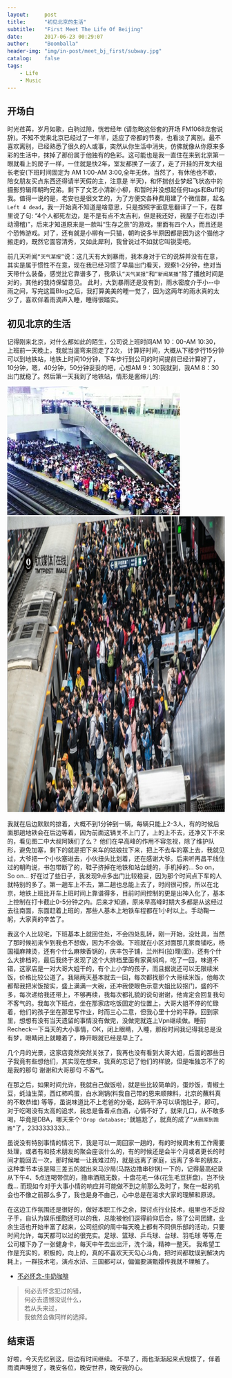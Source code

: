 ```yaml
---
layout:     post
title:      "初见北京的生活"
subtitle:   "First Meet The Life Of Beijing"
date:       2017-06-23 00:29:07
author:     "Boomballa"
header-img: "img/in-post/meet_bj_first/subway.jpg"
catalog:    false
tags:
    - Life
    - Music
---
```


## 开场白
时光荏苒，岁月如歌，白驹过隙，恍若经年 (请忽略这俗套的开场 FM1068龙套说辞)。不知不觉来北京已经过了一年半，适应了帝都的节奏，也看淡了离别。最不喜欢离别，已经熟悉了很久的人或事，突然从你生活中消失，仿佛就像从你原来多彩的生活中，抹掉了那份属于他独有的色彩。这可能也是我一直住在来到北京第一眼就看上的房子一样，一住就是快2年，室友都换了一波了，走了开挂的开发大组长老安(下班时间固定为 AM 1:00-AM 3:00,全年无休，当然了，有休他也不歇，陪女朋友买点东西还得请半天假的主，注意是 半天)，和怀揣创业梦起飞状态中的摄影剪辑师朝昀兄弟。剩下了文艺小清新小柳，和暂时并没想起任何tags和Buff的我。值得一说的是，老安也是很文艺的，为了方便交各种费用建了个微信群，起名`Left 4 dead`，我一开始真不知道是啥意思，只是按照字面意思翻译了一下，在群里说了句: “4个人都死左边，是不是有点不太吉利，但是我还好，我屋子在右边(手动滑稽)”，后来才知道原来是一款叫“生存之旅”的游戏，里面有四个人，而且还是个恐怖游戏。对了，还有就是小柳有一只猫，朝昀说多半原因都是因为这个猫他才搬走的，既然它面容清秀，又如此犀利，我曾说过不如就它叫锐雯吧。    

前几天听闻`“天气某报”`说：这几天有大到暴雨，我本身对于它的说辞并没有在意，其实是属于惯性不在意，现在我已经习惯了早晨出门看天，观察1-2分钟，绝对当天带什么装备，感觉比它靠谱多了，我承认`“天气某报”`和`“新闻某播”`除了播放时间是对的，其他的我持保留意见。 此时，大到暴雨还是没有到，雨水密度介于小--中雨之间，写完这篇Blog之后，我打算美美的睡一觉了，因为这两年的雨水真的太少了，喜欢伴着雨滴声入睡，睡得很踏实。    

## 初见北京的生活
记得刚来北京，对什么都如此的陌生，公司说上班时间AM 10：00-AM 10:30，上班前一天晚上，我就当遛弯来回走了2次， 计算好时间，大概从下楼步行15分钟可以到地铁站，地铁上时间10分钟，下车步行到公司的时间提前已经计算好了，10分钟，嗯，40分钟，50分钟妥妥的吧，心想AM 9：30我就到，我AM 8：30出门就稳了。然后第一天我到了地铁站，情形是酱婶儿的:

<img src="/img/in-post/meet_bj_first/xierqi_1.jpg" height="297" width="400">    
<img src="/img/in-post/meet_bj_first/xierqi_2.jpg" height="682" width="1024">  

我就在后边默默的排着，大概不到1分钟到一辆，每辆只能上2-3人，有的时候后面那趟地铁会在后边等着，因为前面这辆关不上门了，上的上不去，还净又下不来的，看见图二中大叔阿姨们了么？ 他们在早高峰的作用不容忽视，除了维护队形，避免加塞，剩下的就是把下来车的姑娘拉下来，把上不去车的塞上去，我就见过，大爷把一个小伙塞进去，小伙扭头比划着，还在感谢大爷。后来听再昌平线住过的朝昀说，书包带断了的，鞋子挤掉在地铁和站台缝的，手机掉的... So on，So on...   好在过了些日子，我发现9点多出门比较稳妥，因为那个时间点下车的人就特别的多了。第一趟车上不去，第二趟也总能上去了，时间很可控，所以在北京，地铁上班比开车上班时间上靠谱得多，目前时间控制的更是出神入化了，基本上控制在打卡截止0-5分钟之内。后来才知道，原来早高峰时期大多都是从这经过去往南面，东面赶着上班的，那些人基本上地铁车程都在1小时以上。手动鞠一躬，大家真的辛苦了。    

我这个人比较宅，下班基本上就回住处，不会四处乱转，刚一开始，没灶具，当然了那时候初来乍到我也不想做，因为不会做。下班就在小区对面那几家商铺吃，杨国福麻辣烫，还有个什么麻辣香锅的，庆丰包子铺，兰州料(拉)理(面)，还有个什么大排档的，最后我终于发现了这个大排档里面有家黄焖鸡，吃了一回，味道不错，这家店是一对大哥大姐干的，有个上小学的孩子，而且据说还可以无限续米饭，价格比较公道了。我隔两天基本就去一回，每次都找那个大哥续米饭，他每次都帮我把米饭按实，盛上满满一大碗，还冲我使眼色示意大姐比较抠门，盛的不多，每次递给我还带上，不够再续，我每次都礼貌的说句谢谢，他肯定会回复我句不客气的。我每次下班点，坐在那家店吃饭固定的位置上，大哥大姐不停的忙碌着，他们的孩子坐在那里写作业，时而三心二意，但我心里十分的平静。回到家里，想想有没有当天遗留的事情没有做完，没做完就连上Vpn继续做。睡前Recheck一下当天的大小事情，OK，闭上眼睛，入睡，那段时间我记得我总是没有梦，眼睛闭上就睡着了，睁开眼就已经是早上了。

几个月的光景，这家店竟然突然关张了，我再也没有看到大哥大姐，后面的那些日子我竟有些想他们，其实现在想来，我真的忘记了他们的样貌，但是唯独忘不了的是我的那句 谢谢和大哥那句 不客气。

在那之后，如果时间允许，我就自己做饭啦，就是些比较简单的，蛋炒饭，青椒土豆，蚝油生菜，西红柿鸡蛋，白水涮锅(料我自己带的恩来顺辣料，北京的蘸料真的不敢恭维) 等等，虽说味道比不上老爸的分毫，起码干净可以填饱肚子，即可。对于吃喝没有太高的追求，我总是备着点白酒，心情不好了，就来几口，从不敢多喝，毕竟是DBA，哪天来个`'Drop database;'`就尴尬了，就真的成了`“从删库到跑路”`了，2333333333...

虽说没有特别事情的情况下，我是可以一周回家一趟的，有的时候周末有工作需要处理，或者有和技术朋友的聚会座谈什么的，有的时候还是会半个月或者更长的时间才能回去一次，那时候唯一让我难过的，就是远离了家庭，远离了多年的朋友，这种季节本该是隔三差五的就出来马沙局(马路边撸串砂锅)一下的，记得最高纪录从下午4、5点连喝带侃的，撸串酒瓶无数，十盘花毛一体(花生毛豆拼盘)，岂不快哉... 而现如今对于大事小情的响应并可能做不到之前那么及时了，聚在一起的机会也不像之前那么多了，我也是身不由己，心中总是在渴求大家的理解和原谅。

在这边工作氛围还是很好的，做好本职工作之余，探讨点行业技术，组里也不乏段子手，自认为娱乐细胞还可以的我，总能被他们逗得前仰后合，除了公司团建，业余生活也开始丰富了起来，公司组织的周中每天晚上都有不同俱乐部的活动，只要时间允许，每天都可以过的很充实。足球、篮球、乒乓球、台球、羽毛球 等等,在公司楼下办了一张健身卡，每天中午去出出汗，洗个澡，精神一整天。 我希望工作是充实的，积极的，向上的，真的不喜欢天天勾心斗角，把时间都耽误到解决内耗上，一群技术宅，演点水浒、三国都可以，偏偏要演甄嬛传我就不理解了。

- [不必怀念-牛奶咖啡](http://music.163.com/#/m/song?id=28949446&userid=106273967)      

> 何必去怀念犯过的错，    
  何必去遗憾没说什么，    
  若从头来过，    
  我依然会做同样的选择。   
  
## 结束语
好啦，今天先忆到这，后边有时间继续。 不早了，雨也渐渐起来点规模了，伴着雨滴声睡觉了，晚安各位，晚安世界，晚安我的心。     
   
